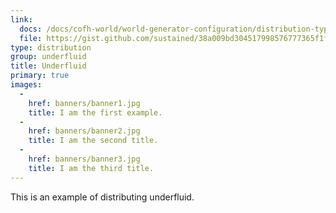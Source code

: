 ```yaml
---
link:
  docs: /docs/cofh-world/world-generator-configuration/distribution-types/underfluid/
  file: https://gist.github.com/sustained/38a009bd304517998576777365f1ff89/raw/f4806019dee93e0fcfcd4701dbdde8b6d711e7a7/underfluid_example.json
type: distribution
group: underfluid
title: Underfluid
primary: true
images:
  -
    href: banners/banner1.jpg
    title: I am the first example.
  -
    href: banners/banner2.jpg
    title: I am the second title.
  -
    href: banners/banner3.jpg
    title: I am the third title.
---
```


This is an example of distributing underfluid.

